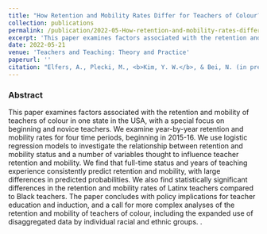 ```yaml
---
title: "How Retention and Mobility Rates Differ for Teachers of Colour?"
collection: publications
permalink: /publication/2022-05-How-retention-and-mobility-rates-differ-for-teachers-of-color
excerpt: 'This paper examines factors associated with the retention and mobility of teachers of colour in one state in the USA, with a special focus on beginning and novice teachers.'
date: 2022-05-21
venue: 'Teachers and Teaching: Theory and Practice'
paperurl: ''
citation: "Elfers, A., Plecki, M., <b>Kim, Y. W.</b>, & Bei, N. (in press). How retention and mobility rates differ for teachers of colour? Teachers and Teaching. <i> Teachers and Teaching: Theory and Practice, </i>."
---
```

### Abstract
This paper examines factors associated with the retention and mobility of teachers of colour in one state in the USA, with a special focus on beginning and novice teachers. We examine year-by-year retention and mobility rates for four time periods, beginning in 2015-16. We use logistic regression models to investigate the relationship between retention and mobility status and a number of variables thought to influence teacher retention and mobility. We find that full-time status and years of teaching experience consistently predict retention and mobility, with large differences in predicted probabilities. We also find statistically significant differences in the retention and mobility rates of Latinx teachers compared to Black teachers. The paper concludes with policy implications for teacher education and induction, and a call for more complex analyses of the retention and mobility of teachers of colour, including the expanded use of disaggregated data by individual racial and ethnic groups. .
